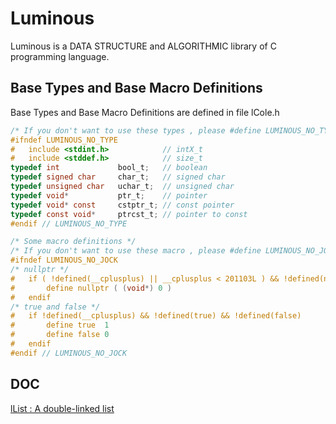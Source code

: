 # Luminous
Luminous is a DATA STRUCTURE and ALGORITHMIC library of C programming language.

## Base Types and Base Macro Definitions
Base Types and Base Macro Definitions are defined in file lCole.h
```C
/* If you don't want to use these types , please #define LUMINOUS_NO_TYPE */
#ifndef LUMINOUS_NO_TYPE
#	include <stdint.h>            // intX_t
#	include <stddef.h>            // size_t
typedef int 			bool_t;   // boolean
typedef signed char 	char_t;   // signed char
typedef unsigned char 	uchar_t;  // unsigned char
typedef void*			ptr_t;    // pointer
typedef void* const 	cstptr_t; // const pointer
typedef const void* 	ptrcst_t; // pointer to const
#endif // LUMINOUS_NO_TYPE

/* Some macro definitions */
/* If you don't want to use these macro , please #define LUMINOUS_NO_JOCK */
#ifndef LUMINOUS_NO_JOCK
/* nullptr */
#	if ( !defined(__cplusplus) || __cplusplus < 201103L ) && !defined(nullptr)
#		define nullptr ( (void*) 0 )
#	endif
/* true and false */
#	if !defined(__cplusplus) && !defined(true) && !defined(false) 
#		define true  1
#		define false 0
#	endif
#endif // LUMINOUS_NO_JOCK
```


## DOC
[lList : A double-linked list](doc/lList.md)
